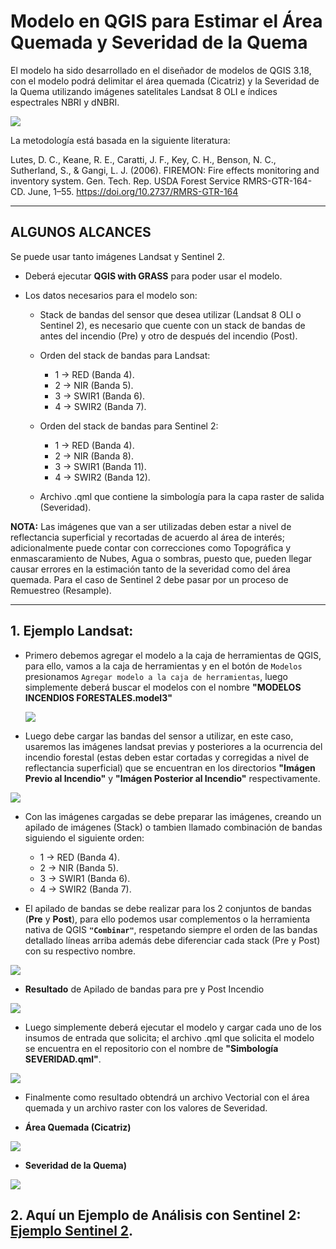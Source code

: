 # **Modelo en QGIS para Estimar el Área Quemada y Severidad de la Quema**
 
El modelo ha sido desarrollado en el diseñador de modelos de QGIS 3.18, con el modelo podrá delimitar el área quemada (Cicatriz) y la Severidad de la Quema utilizando imágenes satelitales Landsat 8 OLI e índices espectrales NBRI y dNBRI.
 
 ![](./img/principal.png) 
 
 
 
La metodología está basada en la siguiente literatura:
 
Lutes, D. C., Keane, R. E., Caratti, J. F., Key, C. H., Benson, N. C., Sutherland, S., & Gangi, L. J. (2006). FIREMON: Fire effects monitoring and inventory system. Gen. Tech. Rep. USDA Forest Service RMRS-GTR-164-CD. June, 1–55. https://doi.org/10.2737/RMRS-GTR-164
 
---
## **ALGUNOS ALCANCES**
 
Se puede usar tanto imágenes Landsat y Sentinel 2.
 
- Deberá ejecutar **QGIS with GRASS** para poder usar el modelo.
- Los datos necesarios para el modelo son:
 
  - Stack de bandas del sensor que desea utilizar (Landsat 8 OLI o Sentinel 2), es necesario que cuente con un stack de bandas de antes del incendio (Pre) y otro de después del incendio (Post).
  - Orden del stack de bandas para Landsat:
    - 1 -> RED (Banda 4).
    - 2 -> NIR (Banda 5).
    - 3 -> SWIR1 (Banda 6).
    - 4 -> SWIR2 (Banda 7). 
 
  - Orden del stack de bandas para Sentinel 2:
    - 1 -> RED (Banda 4).
    - 2 -> NIR (Banda 8).
    - 3 -> SWIR1 (Banda 11).
    - 4 -> SWIR2 (Banda 12). 
 
 
  - Archivo .qml que contiene la simbología para la capa raster de salida (Severidad).
 
**NOTA:** Las imágenes que van a ser utilizadas deben estar a nivel de reflectancia superficial y recortadas de acuerdo al área de interés; adicionalmente puede contar con correcciones como Topográfica y enmascaramiento de Nubes, Agua o sombras, puesto que, pueden llegar causar errores en la estimación tanto de la severidad como del área quemada. Para el caso de Sentinel 2 debe pasar por un proceso de Remuestreo (Resample).
 
---
## 1. Ejemplo Landsat:
 
- Primero debemos agregar el modelo a la caja de herramientas de QGIS, para ello, vamos a la caja de herramientas  y en el botón de `Modelos` presionamos `Agregar modelo a la caja de herramientas`, luego simplemente deberá buscar el modelos con el nombre **"MODELOS INCENDIOS FORESTALES.model3"**
 
  ![](./img/add_model.gif) 
 
 
- Luego debe cargar las bandas del sensor a utilizar, en este caso, usaremos las imágenes landsat previas y posteriores a la ocurrencia del incendio forestal (estas deben estar cortadas y corregidas a nivel de reflectancia superficial) que se encuentran en los directorios **"Imágen Previo al Incendio"** y **"Imágen Posterior al Incendio"** respectivamente.
 
![](./img/add_images.gif) 
 
 
 
- Con las imágenes cargadas se debe preparar las imágenes, creando un apilado de imágenes (Stack) o tambien llamado combinación de bandas siguiendo el siguiente orden:
 
   - 1 -> RED (Banda 4).
   - 2 -> NIR (Banda 5).
   - 3 -> SWIR1 (Banda 6).
   - 4 -> SWIR2 (Banda 7).
 
 - El apilado de bandas se debe realizar para los 2 conjuntos de bandas (**Pre** y **Post**), para ello podemos usar complementos o la herramienta nativa de QGIS **`"Combinar"`**, respetando siempre el orden de las bandas  detallado líneas arriba además debe diferenciar cada stack (Pre y Post) con su respectivo nombre.
 
 
 
![](./img/stack_images.gif) 
 
 
 - **Resultado** de Apilado de bandas para pre y Post Incendio
 
![](./img/stacks_pre-post.png) 
 
 
- Luego simplemente deberá ejecutar  el modelo y cargar cada uno de los insumos de entrada que solicita; el archivo .qml que solicita el modelo se encuentra en el repositorio con el nombre de **"Simbología SEVERIDAD.qml"**.
 
 
![](./img/model_Pros.gif) 
 
 
- Finalmente como resultado obtendrá un archivo Vectorial con el área quemada y un archivo raster con los valores de Severidad.
 
- **Área Quemada (Cicatriz)**
 
![](./img/burned_area.png) 
 
 - **Severidad de la Quema)**
 
 ![](./img/severity.png) 

## **2. Aquí un Ejemplo de Análisis con Sentinel 2:** [Ejemplo Sentinel 2](https://github.com/hugoaluque/Analisis-de-Incendios).